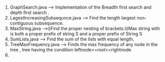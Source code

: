 1. GraphSearch.java                --> Implementation of the Breadth first search and depth first search .
2. LagestIncreasingSubsequnce.java --> Find the length largest non-contiguous subsequence.
3. MaxString.java  				   -->i)Find the proper nesting of brackets.ii)Max string with is both a proper prefix of string S and a proper prefix of String S 
4. SumLists.java				   --> Find the sum of the lists with equal length.
5. TreeMaxFrequency.java		   --> Finds the max frequency of any node in the tree , tree having the condition leftnode<=root<=rightnode
6.